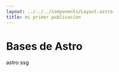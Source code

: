 ```yaml
---
layout: ../../../components/Layout.astro
title: mi primer publicacion
---
```


# Bases de Astro

astro ssg